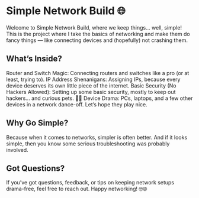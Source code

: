 
# Simple Network Build 🌐
Welcome to Simple Network Build, where we keep things... well, simple! This is the project where I take the basics of networking and make them do fancy things — like connecting devices and (hopefully) not crashing them.

## What’s Inside?
Router and Switch Magic: Connecting routers and switches like a pro (or at least, trying to).
IP Address Shenanigans: Assigning IPs, because every device deserves its own little piece of the internet.
Basic Security (No Hackers Allowed): Setting up some basic security, mostly to keep out hackers... and curious pets. 🐶🐱
Device Drama: PCs, laptops, and a few other devices in a network dance-off. Let’s hope they play nice.
## Why Go Simple?
Because when it comes to networks, simpler is often better. And if it looks simple, then you know some serious troubleshooting was probably involved.

## Got Questions?
If you’ve got questions, feedback, or tips on keeping network setups drama-free, feel free to reach out. Happy networking! 🤓🌐
